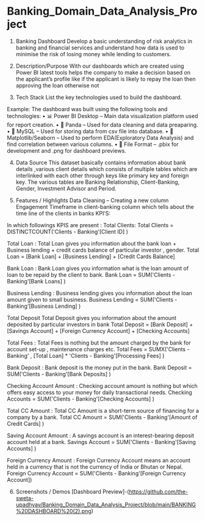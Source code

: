 # Banking_Domain_Data_Analysis_Project
1. Banking Dashboard
Develop a basic understanding of risk analytics in banking and financial services and understand how data is used to minimise the risk of losing money while lending    to customers.

2. Description/Purpose
With our dashboards which are created using Power BI latest tools helps the company to make a decision based on the applicant’s profile like if the applicant is likely to repay the loan then approving the loan otherwise not

3. Tech Stack
List the key technologies used to build the dashboard.

Example: The dashboard was built using the following tools and technologies:
• 📊 Power BI Desktop – Main data visualization platform used for report creation.
• 📂 Panda – Used for data cleaning and data preaparing.
• 🧠 MySQL – Used for storing data from csv file into database.
• 📝 Matplotlib/Seaborn – Used to perform EDA(Exploratory Data Analysis) and find correlation between various columns.
• 📁 File Format – .pbix for development and .png for dashboard previews.

4. Data Source
This dataset basically contains information about bank details ,various client details which consists of multiple tables which are interlinked with each other through keys like primary key and foreign key.
The various tables are Banking Relationship, Client-Banking, Gender, Investment Advisor and Period.

5. Features / Highlights
Data Cleaning –
Creating a new column Engagement Timeframe in client-banking column which tells about the time line of the clients in banks
KPI’S: 

In which followings KPIS are present :
Total Clients:
Total Clients = DISTINCTCOUNT('Clients - Banking'[Client ID] )

Total Loan :
Total Loan gives you information about the bank loan + Business lending + credit cards balance of particular  investor , gender.
Total Loan = [Bank Loan] + [Business Lending] + [Credit Cards Balance]

Bank Loan :
Bank Loan gives you information what is the loan amount of loan to be repaid by the client to bank.
Bank Loan = SUM('Clients - Banking'[Bank Loans] )

Business Lending :
Business lending gives you information about the loan amount given to small business.
Business Lending = SUM('Clients - Banking'[Business Lending] )

Total Deposit 
Total Deposit gives you information about the amount deposited by particular investors in bank
Total Deposit = [Bank Deposit] + [Savings Account] + [Foreign Currency Account] + [Checking Accounts]

Total Fees :
Total Fees is nothing but the amount charged by the bank for account set-up , maintenance charges etc.
Total Fees = SUMX('Clients - Banking' , [Total Loan] * 'Clients - Banking'[Processing Fees] )

Bank Deposit :
Bank deposit is the money put in the bank.
Bank Deposit = SUM('Clients - Banking'[Bank Deposits] )

Checking Account Amount :
Checking account amount  is nothing but which offers easy access to your money for daily transactional needs.
Checking Accounts = SUM('Clients - Banking'[Checking Accounts] )

Total CC Amount :
Total CC Amount is a short-term source of financing for a company by a bank.
Total CC Amount = SUM('Clients - Banking'[Amount of Credit Cards] )

Saving Account Amount :
A savings account is an interest-bearing deposit account held at a bank.
Savings Account = SUM('Clients - Banking'[Saving Accounts] ) 

Foreign Currency Amount :
Foreign Currency Account means an account held in a currency that is not the currency of India or Bhutan or Nepal.
Foreign Currency Account = SUM('Clients - Banking'[Foreign Currency Account]) 

6. Screenshots / Demos
[Dashboard Preview]-(https://github.com/the-sweta-upadhyay/Banking_Domain_Data_Analysis_Project/blob/main/BANKING%20DASHBOARD%20(2).png)
